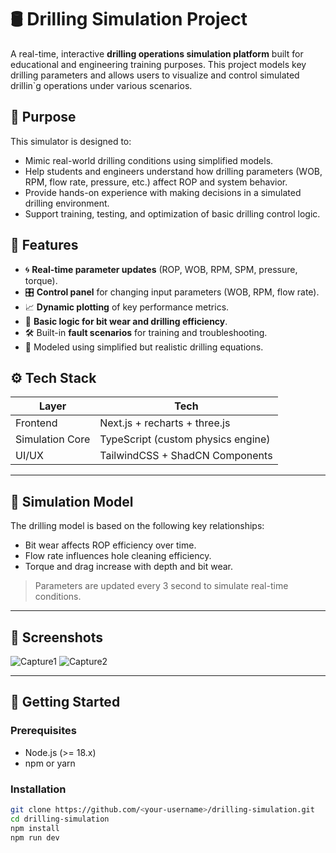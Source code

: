 # 🛢️ Drilling Simulation Project

A real-time, interactive **drilling operations simulation platform** built for educational and engineering training purposes. This project models key drilling parameters and allows users to visualize and control simulated drillin`g operations under various scenarios.

## 📌 Purpose

This simulator is designed to:
- Mimic real-world drilling conditions using simplified models.
- Help students and engineers understand how drilling parameters (WOB, RPM, flow rate, pressure, etc.) affect ROP and system behavior.
- Provide hands-on experience with making decisions in a simulated drilling environment.
- Support training, testing, and optimization of basic drilling control logic.

## 🚀 Features

- 🌀 **Real-time parameter updates** (ROP, WOB, RPM, SPM, pressure, torque).
- 🎛️ **Control panel** for changing input parameters (WOB, RPM, flow rate).
- 📈 **Dynamic plotting** of key performance metrics.
- 🧠 **Basic logic for bit wear and drilling efficiency**.
- 🛠️ Built-in **fault scenarios** for training and troubleshooting.
- 🧪 Modeled using simplified but realistic drilling equations.

## ⚙️ Tech Stack

| Layer          | Tech                                  |
|----------------|---------------------------------------|
| Frontend       | Next.js + recharts + three.js  |
| Simulation Core| TypeScript (custom physics engine)    |
| UI/UX          | TailwindCSS + ShadCN Components       |


---

## 🧮 Simulation Model

The drilling model is based on the following key relationships:

- Bit wear affects ROP efficiency over time.
- Flow rate influences hole cleaning efficiency.
- Torque and drag increase with depth and bit wear.

> Parameters are updated every 3 second to simulate real-time conditions.

---

## 📸 Screenshots

![Capture1](https://github.com/user-attachments/assets/4951524a-91d7-40ae-b6ce-aa09d6cf4824)
![Capture2](https://github.com/user-attachments/assets/0e88ba89-6b1e-43fe-ab76-07f7b55ef8a6)


---

## 🧰 Getting Started

### Prerequisites

- Node.js (>= 18.x)
- npm or yarn

### Installation

```bash
git clone https://github.com/<your-username>/drilling-simulation.git
cd drilling-simulation
npm install
npm run dev
